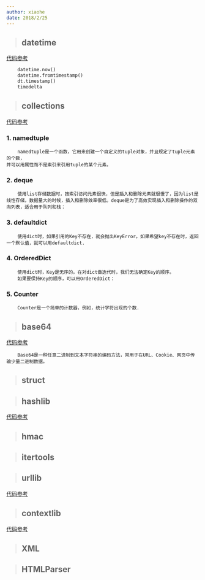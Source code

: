 ```yaml
---
author: xiaohe
date: 2018/2/25
---
```


>## datetime

[代码参考](https://github.com/michaelliao/learn-python3/blob/master/samples/commonlib/use_datetime.py)

```python
    datetime.now()
    datetime.fromtimestamp()
    dt.timestamp()
    timedelta
```

> ## collections

[代码参考](https://github.com/michaelliao/learn-python3/blob/master/samples/commonlib/use_collections.py)

### 1. namedtuple

```
    namedtuple是一个函数，它用来创建一个自定义的tuple对象，并且规定了tuple元素的个数，
并可以用属性而不是索引来引用tuple的某个元素。
```

### 2. deque

```
    使用list存储数据时，按索引访问元素很快，但是插入和删除元素就很慢了，因为list是线性存储，数据量大的时候，插入和删除效率很低。deque是为了高效实现插入和删除操作的双向列表，适合用于队列和栈：
```
### 3. defaultdict

```
    使用dict时，如果引用的Key不存在，就会抛出KeyError。如果希望key不存在时，返回一个默认值，就可以用defaultdict.
```

### 4. OrderedDict

```
    使用dict时，Key是无序的。在对dict做迭代时，我们无法确定Key的顺序。
    如果要保持Key的顺序，可以用OrderedDict：
```

### 5. Counter

```
    Counter是一个简单的计数器，例如，统计字符出现的个数.
```

>## base64

[代码参考](https://github.com/michaelliao/learn-python3/blob/master/samples/commonlib/do_base64.py)
```
    Base64是一种任意二进制到文本字符串的编码方法，常用于在URL、Cookie、网页中传输少量二进制数据。
```

>## struct

>## hashlib
[代码参考](https://github.com/michaelliao/learn-python3/blob/master/samples/commonlib/use_hashlib.py)

>## hmac

>## itertools

>## urllib
[代码参考](https://github.com/michaelliao/learn-python3/blob/master/samples/commonlib/use_urllib.py)

>## contextlib
[代码参考](https://github.com/michaelliao/learn-python3/blob/master/samples/commonlib/use_itertools.py)

>## XML

>## HTMLParser






















